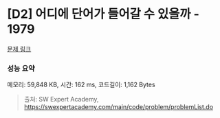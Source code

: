 # [D2] 어디에 단어가 들어갈 수 있을까 - 1979 

[문제 링크](https://swexpertacademy.com/main/code/problem/problemDetail.do?contestProbId=AV5PuPq6AaQDFAUq) 

### 성능 요약

메모리: 59,848 KB, 시간: 162 ms, 코드길이: 1,162 Bytes



> 출처: SW Expert Academy, https://swexpertacademy.com/main/code/problem/problemList.do